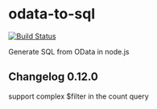 # odata-to-sql

[![Build Status](https://travis-ci.com/pofider/node-odata-to-sql.png?branch=master)](https://travis-ci.com/pofider/node-odata-to-sql)

Generate SQL from OData in node.js

## Changelog 0.12.0

support complex $filter in the count query